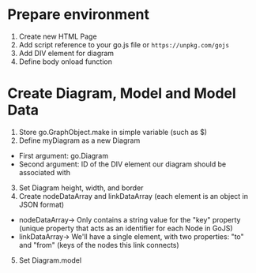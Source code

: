 # Prepare environment

1. Create new HTML Page
2. Add script reference to your go.js file or `https://unpkg.com/gojs`
3. Add DIV element for diagram
4. Define body onload function

# Create Diagram, Model and Model Data

1. Store go.GraphObject.make in simple variable (such as $)
2. Define myDiagram as a new Diagram

- First argument: go.Diagram
- Second argument: ID of the DIV element our diagram should be associated with

3. Set Diagram height, width, and border
4. Create nodeDataArray and linkDataArray (each element is an object in JSON format)

- nodeDataArray-> Only contains a string value for the "key" property (unique property that acts as an identifier for each Node in GoJS)
- linkDataArray-> We'll have a single element, with two properties: "to" and "from" (keys of the nodes this link connects)

5. Set Diagram.model
